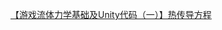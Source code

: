 [【游戏流体力学基础及Unity代码（一）】热传导方程](https://mp.weixin.qq.com/s?__biz=MzUxMDM3MTYwNQ==&mid=2247495044&idx=1&sn=505a50ea1ec477f7f6289d16df252737&chksm=f9015ffece76d6e86dd6a233e5d65b08a6dc2483b70ab0df1bc9c499d07cf6139872f85a1ec0&mpshare=1&scene=1&srcid=0104XkihQPFfKVw9kgEGinrM&sharer_sharetime=1609727296924&sharer_shareid=5f1af47dec6d8a5ddda8a1d453647c03&version=3.1.0.3004&platform=win#rd)

